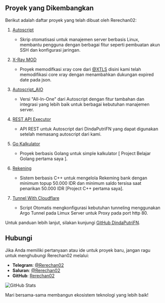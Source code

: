 ## Proyek yang Dikembangkan
Berikut adalah daftar proyek yang telah dibuat oleh Rerechan02:

1. [Autoscript](https://github.com/DindaPutriFN/Autoscript)
   - Skrip otomatisasi untuk manajemen server berbasis Linux, membantu pengguna dengan berbagai fitur seperti pembuatan akun SSH dan konfigurasi jaringan.

2. [X-Ray MOD](https://github.com/DindaPutriFN/Xray-core)
   - Proyek memodifkasi xray core dari [@XTLS](https://github.com/xtls) disini kami telah memodifikasi core xray dengan menambahkan dukungan expired date pada json.

3. [Autoscript_AIO](https://github.com/Rerechan02/Autoscript_AIO)
   - Versi "All-In-One" dari Autoscript dengan fitur tambahan dan integrasi yang lebih baik untuk berbagai kebutuhan manajemen server.

4. [REST API Executor](https://github.com/DindaPutriFN/FN-API)
   - API REST untuk Autoscript dari DindaPutriFN yang dapat digunakan setelah memasang autoscript dari kami.

5. [Go Kalkulator](https://github.com/Rerechan02/Golang-Kalkulator)
   - Proyek berbasis Golang untuk simple kalkulator [ Project Belajar Golang pertama saya ].

6. [Rekening](https://github.com/DindaPutriFN/Rekening)
   - Sistem berbasis C++ untuk mengelola Rekeming bank dengan minimum topup 50.000 IDR dan minimum saldo tersisa saat penarikan 50.000 IDR [Project C++ pertama saya].

7. [Tunnel With Cloudflare](https://github.com/DindaPutriFN/Argo-Tunnel)
   - Script Otomatis mengkonfigurasi kebutuhan tunneling menggunakan Argo Tunnel pada Limux Server untuk Proxy pada port http 80.

Untuk panduan lebih lanjut, silakan kunjungi [GitHub DindaPutriFN](https://github.com/DindaPutriFN).

## Hubungi
Jika Anda memiliki pertanyaan atau ide untuk proyek baru, jangan ragu untuk menghubungi Rerechan02 melalui:

- **Telegram**: [@Rerechan02](https://t.me/Rerechan02)
- **Saluran**: [@Rerechan02](https://t.me/fn_project)
- **GitHub**: [Rerechan02](https://github.com/DindaPutriFN)

![GitHub Stats](https://github-readme-stats.vercel.app/api?username=DindaPutriFN&show_icons=true&count_private=true)

Mari bersama-sama membangun ekosistem teknologi yang lebih baik!
